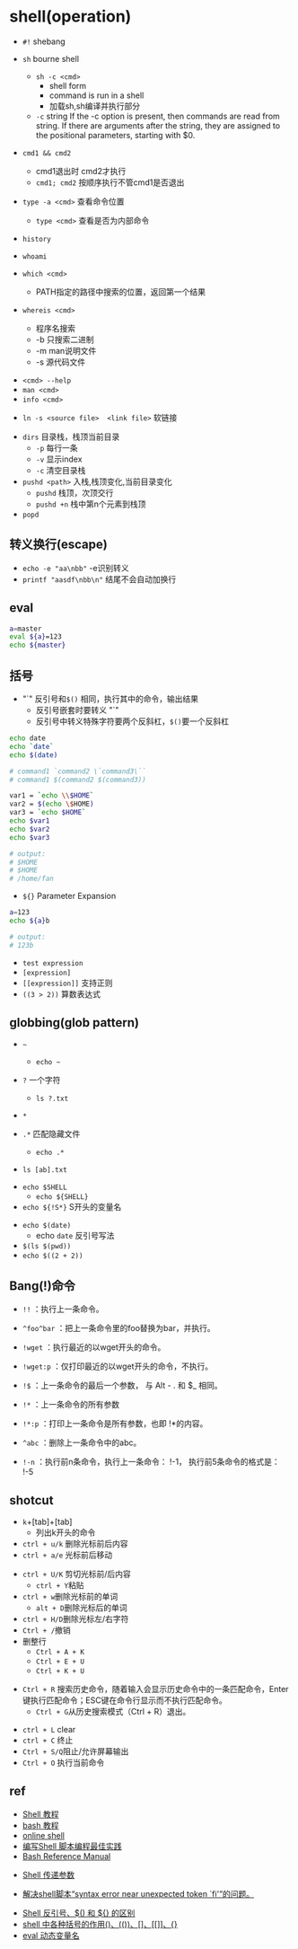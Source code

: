 # shell(operation)

+ `#!` shebang

+ `sh` bourne shell
    + `sh -c <cmd>`  
        + shell form
        + command is run in a shell
        + 加载sh,sh编译并执行<cmd>部分
    + `-c` string If  the  -c  option  is  present, then commands are read from
          string.  If there are arguments after the  string,  they  are
          assigned to the positional parameters, starting with $0.

+ `cmd1 && cmd2`
    + cmd1退出时 cmd2才执行
    + `cmd1; cmd2` 按顺序执行不管cmd1是否退出

+ `type -a <cmd>` 查看命令位置
    + `type <cmd>` 查看是否为内部命令


+ `history`
    
+ `whoami`
+ `which <cmd>`
    + PATH指定的路径中搜索<cmd>的位置，返回第一个结果
+ `whereis <cmd>`
    + 程序名搜索
    + -b  只搜索二进制
    + -m  man说明文件
    + -s  源代码文件

<!-- help -->
+ `<cmd> --help`
+ `man <cmd>`
+ `info <cmd>`

<!-- comman -->
+ `ln -s <source file>  <link file>` 软链接


<!-- 目录切换 -->
+ `dirs` 目录栈，栈顶当前目录
    + `-p` 每行一条
    + `-v` 显示index
    + `-c` 清空目录栈
+ `pushd <path>` 入栈,栈顶变化,当前目录变化
    + `pushd` 栈顶，次顶交行
    + `pushd +n` 栈中第n个元素到栈顶
+ `popd` 

## 转义换行(escape)
+ `echo -e "aa\nbb"` -e识别转义
+ `printf "aasdf\nbb\n"` 结尾不会自动加换行

## eval

```sh
a=master
eval ${a}=123
echo ${master}
```

## 括号

<!-- command substitution -->
+ "\`" 反引号和`$()` 相同，执行其中的命令，输出结果
    + 反引号嵌套时要转义 "\`"
    + 反引号中转义特殊字符要两个反斜杠，`$()`要一个反斜杠
```sh
echo date
echo `date`
echo $(date)

# command1 `command2 \`command3\``
# command1 $(command2 $(command3))

var1 = `echo \\$HOME`
var2 = $(echo \$HOME)
var3 = `echo $HOME`
echo $var1
echo $var2
echo $var3

# output:
# $HOME
# $HOME
# /home/fan
```

<!-- 变量替换 -->
+ `${}` Parameter Expansion
```sh
a=123
echo ${a}b

# output:
# 123b
```

<!-- 条件 -->
+ `test expression`
+ `[expression]`
+ `[[expression]]` 支持正则
+ `((3 > 2))` 算数表达式

## globbing(glob pattern)

+ `~`
    + `echo ~`

+ `?` 一个字符
    + `ls ?.txt`

+ `*`

+ `.*` 匹配隐藏文件
    + `echo .*`

+ `ls [ab].txt`
<!-- 变量 -->
+ `echo $SHELL`
    + `echo ${SHELL}`
+ `echo ${!S*}` S开头的变量名
<!-- 命令 -->
+ `echo $(date)`
    + echo `date` 反引号写法
+ `$(ls $(pwd))`
+ `echo $((2 + 2))`




## Bang(!)命令

+ `!!` ：执行上一条命令。

+ `^foo^bar` ：把上一条命令里的foo替换为bar，并执行。

+ `!wget` ：执行最近的以wget开头的命令。

+ `!wget:p` ：仅打印最近的以wget开头的命令，不执行。

+ `!$` ：上一条命令的最后一个参数， 与 Alt - . 和 $_ 相同。

+ `!*` ：上一条命令的所有参数

+ `!*:p` ：打印上一条命令是所有参数，也即 !*的内容。

+ `^abc` ：删除上一条命令中的abc。

+ `!-n` ：执行前n条命令，执行上一条命令： !-1， 执行前5条命令的格式是： !-5



## shotcut

<!-- common -->
+ `k`+[tab]+[tab]
    + 列出k开头的命令
+ `ctrl + u/k` 删除光标前后内容
+ `ctrl + a/e` 光标前后移动

<!-- edit -->
+ `ctrl + U/K` 剪切光标前/后内容
    - `ctrl + Y`粘贴
+ `ctrl + w`删除光标前的单词
    - `alt + D`删除光标后的单词
+ `ctrl + H/D`删除光标左/右字符
+ `Ctrl + /`撤销
+ 删整行
    - `Ctrl + A + K`
    - `Ctrl + E + U`
    - `Ctrl + K + U`

<!-- history -->
+ `Ctrl + R` 搜索历史命令，随着输入会显示历史命令中的一条匹配命令，Enter键执行匹配命令；ESC键在命令行显示而不执行匹配命令。
    - `Ctrl + G`从历史搜索模式（Ctrl + R）退出。

<!-- control -->
+ `ctrl + L` clear
+ `ctrl + C` 终止
+ `Ctrl + S/Q`阻止/允许屏幕输出
+ `Ctrl + O` 执行当前命令

## ref
+ [Shell 教程](https://www.runoob.com/linux/linux-shell.html)
+ [bash 教程](wangdoc.com/bash/intro.html)
+ [online shell](https://www.runoob.com/try/runcode.php?filename=helloworld&type=bash)
+ [编写Shell 脚本编程最佳实践](https://zhuanlan.zhihu.com/p/264120455)
+ [Bash Reference Manual](https://www.gnu.org/software/bash/manual/html_node/index.html#SEC_Contents)

<!-- 参数 -->
+ [Shell 传递参数](https://www.runoob.com/linux/linux-shell-passing-arguments.html)

<!-- issues -->
+ [解决shell脚本“syntax error near unexpected token `fi'”的问题。](https://blog.csdn.net/jsqfengbao/article/details/95597260)

<!-- details -->
+ [Shell 反引号、$() 和 ${} 的区别](https://blog.csdn.net/K346K346/article/details/86748499)
+ [shell 中各种括号的作用()、(())、[]、[[]]、{}](https://www.runoob.com/w3cnote/linux-shell-brackets-features.html)
+ [eval 动态变量名](https://blog.csdn.net/feifei3851/article/details/90035606?spm=1001.2101.3001.6650.1&utm_medium=distribute.pc_relevant.none-task-blog-2%7Edefault%7ECTRLIST%7ERate-1.pc_relevant_default&depth_1-utm_source=distribute.pc_relevant.none-task-blog-2%7Edefault%7ECTRLIST%7ERate-1.pc_relevant_default&utm_relevant_index=1)
